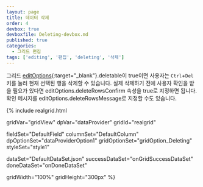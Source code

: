 ```yaml
---
layout: page
title: 데이터 삭제
order: 4
devbox: true
devboxfile: Deleting-devbox.md
published: true
categories:
  - 그리드 편집
tags: ['editing', '편집', 'deleting', '삭제']
---
```


그리드 [editOptions](http://help.realgrid.com/api/types/EditOptions/){:target="_blank"}.deletable이 true이면 사용자는 `Ctrl`+`Del` 키를 눌러 현재 선택된 행을 삭제할 수 있습니다. 실제 삭제하기 전에 사용자 확인을 받을 필요가 있다면 editOptions.deleteRowsConfirm 속성을 true로 지정하면 됩니다. 확인 메시지를 editOptions.deleteRowsMessage로 지정할 수도 있습니다.

<script>
  var onGridSuccessDataSet = function(data, textStatus, jqXHR) {
    dataProvider.setRows(data);
  }
  var onDoneDataSet = function() {
  	dataProvider.setRowStates([2,3,4], "created");
  	dataProvider.setRowStates([7,8], "createAndDeleted");
  }
</script>

{% include realgrid.html

  gridVar="gridView"
  dpVar="dataProvider"
  gridId="realgrid"

  fieldSet="DefaultField"
  columnSet="DefaultColumn"
  dpOptionSet="dataProviderOption1"
  gridOptionSet="gridOption_Deleting"
  styleSet="style1"

  dataSet="DefaultDataSet.json"
  successDataSet="onGridSuccessDataSet"
  doneDataSet="onDoneDataSet"

  gridWidth="100%"
  gridHeight="300px" %}